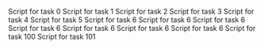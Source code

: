 Script for task 0
Script for task 1
Script for task 2
Script for task 3
Script for task 4
Script for task 5
Script for task 6
Script for task 6
Script for task 6
Script for task 6
Script for task 6
Script for task 6
Script for task 6
Script for task 100
Script for task 101
